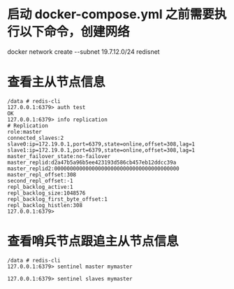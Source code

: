# 启动 docker-compose.yml 之前需要执行以下命令，创建网络
docker network create --subnet 19.7.12.0/24 redisnet

# 查看主从节点信息
```shell
/data # redis-cli
127.0.0.1:6379> auth test
OK
127.0.0.1:6379> info replication
# Replication
role:master
connected_slaves:2
slave0:ip=172.19.0.1,port=6379,state=online,offset=308,lag=1
slave1:ip=172.19.0.1,port=6379,state=online,offset=308,lag=1
master_failover_state:no-failover
master_replid:d2a47b5a96b5ee423193d586cb457eb12ddcc39a
master_replid2:0000000000000000000000000000000000000000
master_repl_offset:308
second_repl_offset:-1
repl_backlog_active:1
repl_backlog_size:1048576
repl_backlog_first_byte_offset:1
repl_backlog_histlen:308
127.0.0.1:6379> 
```


# 查看哨兵节点跟追主从节点信息
```shell
/data # redis-cli
127.0.0.1:6379> sentinel master mymaster

127.0.0.1:6379> sentinel slaves mymaster
```